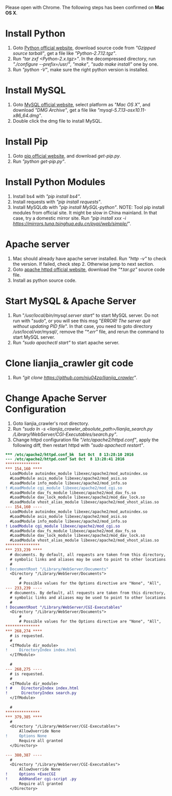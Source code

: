 Please open with Chrome. The following steps has been confirmed on **Mac OS X**.

# Install Python
1. Goto [Python official website](https://www.python.org/downloads/release), download source code from *"Gzipped source tarball"*, get a file like *"Python-2.7.12.tgz"*.
2. Run *"tar zxf \<Python-2.x.tgz\>"*. In the decompressed directory, run *"./configure --prefix=/usr/"*, *"make"*, *"sudo make install"* one by one.
3. Run *"python -V"*, make sure the right python version is installed.

# Install MySQL
1. Goto [MySQL official website](http://dev.mysql.com/downloads/mysql/), select platform as *"Mac OS X"*, and download *"DMG Archive"*, get a file like *"mysql-5.7.13-osx10.11-x86_64.dmg"*.
2. Double click the dmg file to install MySQL.

# Install Pip
1. Goto [pip official website](https://pip.pypa.io/en/stable/installing/), and download *get-pip.py*.
2. Run *"python get-pip.py"*.

# Install Python Modules
1. Install bs4 with *"pip install bs4"*.
2. Install requests with *"pip install requests"*.
3. Install MySQLdb with *"pip install MySQL-python"*.
NOTE: Tool pip install modules from official site. It might be slow in China mainland. In that case, try a domestic mirror site. Run *"pip install xxx -i https://mirrors.tuna.tsinghua.edu.cn/pypi/web/simple/"*.

# Apache server
1. Mac should already have apache server installed. Run *"http -v"* to check the version. If failed, check step 2. Otherwise jump to next section.
2. Goto [apache httpd official website](https://httpd.apache.org/download.cgi#apache24), download the _"*.tar.gz"_ source code file.
3. Install as python source code.

# Start MySQL & Apache Server
1. Run "*/usr/local/bin/mysql.server start*" to start MySQL server. Do not run with "*sudo*", or you will see this msg "*ERROR! The server quit without updating PID file*". In that case, you need to goto directory */usr/local/var/mysql/*, remove the _"*.err"_ file, and rerun the command to start MySQL server.
2. Run *"sudo apachectl start"* to start apache server.

# Clone lianjia_crawler git code
1. Run *"git clone https://github.com/nju04zq/lianjia_crawler"*.

# Change Apache Server Configuration
1. Goto lianjia_crawler's root directory.
2. Run *"sudo ln -s \<lianjia\_crawler\_absolute\_path\>/lianjia_search.py /Library/WebServer/CGI-Executables/search.py"*.
3. Change httpd configuration file *"/etc/apache2/httpd.conf"*, apply the following diff, then restart httpd with *"sudo apachectl restart"*.

```diff
*** /etc/apache2/httpd.conf_bk	Sat Oct  8 13:28:10 2016
--- /etc/apache2/httpd.conf	Sat Oct  8 13:28:41 2016
***************
*** 154,160 ****
  LoadModule autoindex_module libexec/apache2/mod_autoindex.so
  #LoadModule asis_module libexec/apache2/mod_asis.so
  #LoadModule info_module libexec/apache2/mod_info.so
! #LoadModule cgi_module libexec/apache2/mod_cgi.so
  #LoadModule dav_fs_module libexec/apache2/mod_dav_fs.so
  #LoadModule dav_lock_module libexec/apache2/mod_dav_lock.so
  #LoadModule vhost_alias_module libexec/apache2/mod_vhost_alias.so
--- 154,160 ----
  LoadModule autoindex_module libexec/apache2/mod_autoindex.so
  #LoadModule asis_module libexec/apache2/mod_asis.so
  #LoadModule info_module libexec/apache2/mod_info.so
! LoadModule cgi_module libexec/apache2/mod_cgi.so
  #LoadModule dav_fs_module libexec/apache2/mod_dav_fs.so
  #LoadModule dav_lock_module libexec/apache2/mod_dav_lock.so
  #LoadModule vhost_alias_module libexec/apache2/mod_vhost_alias.so
***************
*** 233,239 ****
  # documents. By default, all requests are taken from this directory, but
  # symbolic links and aliases may be used to point to other locations.
  #
! DocumentRoot "/Library/WebServer/Documents"
  <Directory "/Library/WebServer/Documents">
      #
      # Possible values for the Options directive are "None", "All",
--- 233,239 ----
  # documents. By default, all requests are taken from this directory, but
  # symbolic links and aliases may be used to point to other locations.
  #
! DocumentRoot "/Library/WebServer/CGI-Executables"
  <Directory "/Library/WebServer/Documents">
      #
      # Possible values for the Options directive are "None", "All",
***************
*** 268,274 ****
  # is requested.
  #
  <IfModule dir_module>
!     DirectoryIndex index.html
  </IfModule>
  
  #
--- 268,275 ----
  # is requested.
  #
  <IfModule dir_module>
! #    DirectoryIndex index.html
!      DirectoryIndex search.py
  </IfModule>
  
  #
***************
*** 379,385 ****
  #
  <Directory "/Library/WebServer/CGI-Executables">
      AllowOverride None
!     Options None
      Require all granted
  </Directory>
  
--- 380,387 ----
  #
  <Directory "/Library/WebServer/CGI-Executables">
      AllowOverride None
!     Options +ExecCGI
!     AddHandler cgi-script .py
      Require all granted
  </Directory>
  
```